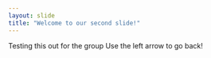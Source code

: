 ```yaml
---
layout: slide
title: "Welcome to our second slide!"
---
```

Testing this out for the group
Use the left arrow to go back!

